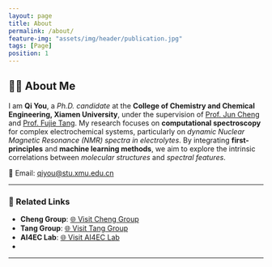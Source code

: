 ```yaml
---
layout: page
title: About
permalink: /about/
feature-img: "assets/img/header/publication.jpg"
tags: [Page]
position: 1
---
```


## 👨‍🎓 About Me  

I am **Qi You**, a *Ph.D. candidate* at the **College of Chemistry and Chemical Engineering, Xiamen University**, under the supervision of [Prof. Jun Cheng](#) and [Prof. Fujie Tang](#). My research focuses on **computational spectroscopy** for complex electrochemical systems, particularly on *dynamic Nuclear Magnetic Resonance (NMR) spectra in electrolytes*. By integrating **first-principles** and **machine learning methods**, we aim to explore the intrinsic correlations between *molecular structures* and *spectral features*.  

📧 Email: [qiyou@stu.xmu.edu.cn](mailto:qiyou@stu.xmu.edu.cn)  

---

### 🔗 Related Links

- **Cheng Group**: [🌐 Visit Cheng Group](https://www.cheng-group.net/en)
- **Tang Group**: [🌐 Visit Tang Group](https://fujiepku.github.io/)
- **AI4EC Lab**: [🌐 Visit AI4EC Lab](https://ai4ec.ac.cn/)
- 
---
